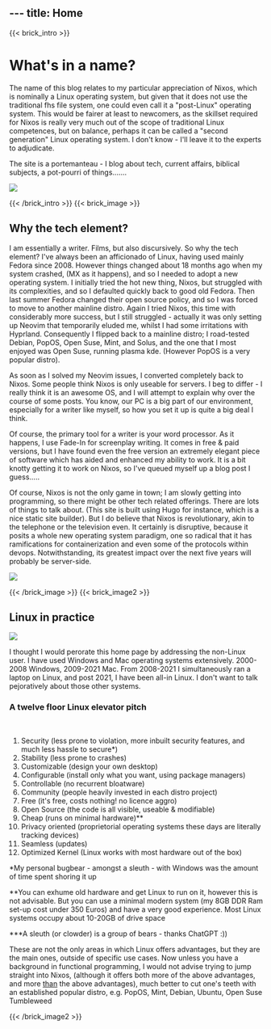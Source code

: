--- title: Home
---
{{< brick_intro >}}

# What's in a name?

The name of this blog relates to my particular appreciation of Nixos, which is nominally a Linux operating system, but
given that it does not use the traditional fhs file system, one could even call it a "post-Linux" operating system. This would be 
fairer at least to newcomers, as the skillset required for Nixos is really very much out of the scope of traditional Linux competences, but on balance,
perhaps it can be called a "second generation" Linux operating system. I don't know - I'll leave it to the experts to adjudicate.

The site is a portemanteau - I blog about tech, current affairs, biblical subjects, a pot-pourri of things.......


![](/uploads/illustrations/cuate/head1.jpg)

{{< /brick_intro >}}
{{< brick_image >}}

## Why the tech element?

I am essentially a writer. Films, but also discursively. So why the tech element?
I've always been an afficionado of Linux, having used mainly Fedora since 2008. However things changed about 18 months
ago when my system crashed, (MX as it happens), and so I needed to adopt a new operating system. I initially tried the 
hot new thing, Nixos, but struggled with its complexities, and so I defaulted quickly back to good old Fedora.
Then last summer Fedora changed their open source policy, and so I was forced to move to another mainline distro.
Again I tried Nixos, this time with considerably more success, but I still struggled - actually it was only setting up 
Neovim that temporarily eluded me, whilst I had some irritations with Hyprland. Consequently I flipped back to a mainline distro; 
I road-tested Debian, PopOS, Open Suse, Mint, and Solus, and the one that I most enjoyed was Open Suse, running plasma kde.
(However PopOS is a very popular distro). 

As soon as I solved my Neovim issues, I converted completely back to Nixos. Some people think Nixos is only useable for servers. 
I beg to differ - I really think it is an awesome OS, and I will attempt to explain why over the course of some posts.
You know, our PC is a big part of our environment, especially for a writer like myself, so how you set it up is quite a big deal I think.

Of course, the primary tool for a writer is your word processor. As it happens, I use Fade-In for screenplay writing. It comes in free
& paid versions, but I have found even the free version an extremely elegant piece of software which has aided and enhanced my ability to work.
It is a bit knotty getting it to work on Nixos, so I've queued myself up a blog post I guess.....

Of course, Nixos is not the only game in town; I am slowly getting into programming, so there might be other tech related offerings. There are lots of things to
talk about. (This site is built using Hugo for instance, which is a nice static site builder). But I do believe that Nixos is revolutionary,
akin to the telephone or the television even. It certainly is disruptive, because it posits a whole new operating system paradigm,
one so radical that it has ramifications for containerization and even some of the protocols within devops. Notwithstanding, its greatest impact over the next
five years will probably be server-side.


![](/uploads/illustrations/cuate/tech1.jpg)

{{< /brick_image >}}
{{< brick_image2 >}}
## Linux in practice 

![](/uploads/photos/lift1.jpg)

I thought I would perorate this home page by addressing the non-Linux user. I have used Windows and Mac operating systems extensively.
2000-2008 Windows, 2009-2021 Mac. From 2008-2021 I simultaneously ran a laptop on Linux, and post 2021, I have been 
all-in Linux. I don't want to talk pejoratively about those other systems. 

### A twelve floor Linux elevator pitch
&nbsp;
1. Security (less prone to violation, more inbuilt security features, and much less hassle to secure*)
2. Stability (less prone to crashes)
3. Customizable (design your own desktop)
4. Configurable (install only what you want, using package managers)
5. Controllable (no recurrent bloatware)
6. Community (people heavily invested in each distro project)
7. Free (it's free, costs nothing! no licence aggro)
8. Open Source (the code is all visible, useable & modifiable)
9. Cheap (runs on minimal hardware)**
10. Privacy oriented (proprietorial operating systems these days are literally tracking devices)
11. Seamless (updates)
12. Optimized Kernel (Linux works with most hardware out of the box)

*My personal bugbear - amongst a sleuth - with Windows was the amount of time spent shoring it up

**You can exhume old hardware and get Linux to run on it, however this is not advisable.
But you can use a minimal modern system (my 8GB DDR Ram set-up cost under 350 Euros)
and have a very good experience. Most Linux systems occupy about 10-20GB of drive space 

***A sleuth (or clowder) is a group of bears - thanks ChatGPT :))

These are not the only areas in which Linux offers advantages, but they are the main ones,
outside of specific use cases. Now unless you have a background in functional programming,
I would not advise trying to jump straight into Nixos, (although it offers both more of the above advantages, and more <ins>than</ins> the above advantages),
much better to cut one's teeth with an established popular distro, e.g. PopOS, Mint, Debian, Ubuntu, Open Suse Tumbleweed   
  

{{< /brick_image2 >}}


